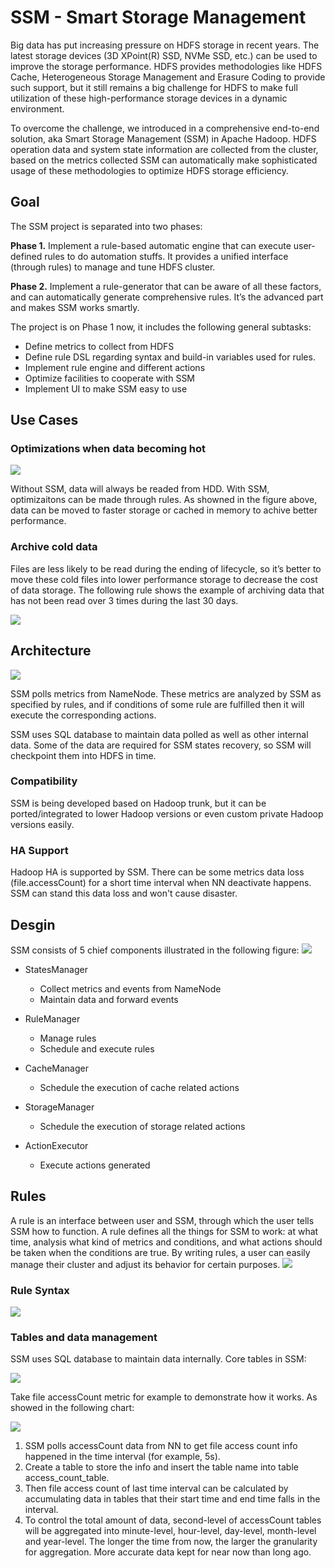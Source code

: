 
SSM - Smart Storage Management
=========================

Big data has put increasing pressure on HDFS storage in recent years. The latest storage devices (3D XPoint(R) SSD, NVMe SSD, etc.) can be used to improve the storage performance. HDFS provides methodologies like HDFS Cache, Heterogeneous Storage Management and Erasure Coding to provide such support, but it still remains a big challenge for HDFS to make full utilization of these high-performance storage devices in a dynamic environment.

To overcome the challenge, we introduced in a comprehensive end-to-end solution, aka Smart Storage Management (SSM) in Apache Hadoop. HDFS operation data and system state information are collected from the cluster, based on the metrics collected SSM can automatically make sophisticated usage of these methodologies to optimize HDFS storage efficiency.

Goal
------------
The SSM project is separated into two phases:

**Phase 1.** Implement a rule-based automatic engine that can execute user-defined rules to do automation stuffs. It provides a unified interface (through rules) to manage and tune HDFS cluster.

**Phase 2.** Implement a rule-generator that can be aware of all these factors, and can automatically generate comprehensive rules. It’s the advanced part and makes SSM works smartly.

The project is on Phase 1 now, it includes the following general subtasks:
* Define metrics to collect from HDFS
* Define rule DSL regarding syntax and build-in variables used for rules.
* Implement rule engine and different actions
* Optimize facilities to cooperate with SSM
* Implement UI to make SSM easy to use 


Use Cases
------------
### Optimizations when data becoming hot
![](https://github.com/Intel-bigdata/SSM/blob/ssm/docs/ssm-docs/ssm-hot-cases.png)

Without SSM, data will always be readed from HDD. With SSM, optimizaitons can be made through rules. As showned in the figure above, data can be moved to faster storage or cached in memory to achive better performance.

### Archive cold data
Files are less likely to be read during the ending of lifecycle, so it’s better to move these cold files into lower performance storage to decrease the cost of data storage. The following rule shows the example of archiving data that has not been read over 3 times during the last 30 days.

![](https://github.com/Intel-bigdata/SSM/blob/ssm/docs/ssm-docs/ssm-archive-rule.png)

Architecture
------------
![](https://github.com/Intel-bigdata/SSM/blob/ssm/docs/ssm-docs/ssm-architecture.png)

SSM polls metrics from NameNode. These metrics are analyzed by SSM as specified by rules, and if conditions of some rule are fulfilled then it will execute the corresponding actions. 

SSM uses SQL database to maintain data polled as well as other internal data. Some of the data are required for SSM states recovery, so SSM will checkpoint them into HDFS in time.

### Compatibility
SSM is being developed based on Hadoop trunk, but it can be ported/integrated to lower Hadoop versions or even custom private Hadoop versions easily.

### HA Support
Hadoop HA is supported by SSM. There can be some metrics data loss (file.accessCount) for a short time interval when NN deactivate happens. SSM can stand this data loss and won't cause disaster.

Desgin
------------
SSM consists of 5 chief components illustrated in the following figure:
![](https://github.com/Intel-bigdata/SSM/blob/ssm/docs/ssm-docs/ssm-design.png)

* StatesManager
	* Collect metrics and events from NameNode
	* Maintain data and forward events 
	
* RuleManager
	* Manage rules
	* Schedule and execute rules
	
* CacheManager
	* Schedule the execution of cache related actions
	
* StorageManager
	* Schedule the execution of storage related actions
	
* ActionExecutor
	* Execute actions generated
	
## Rules
A rule is an interface between user and SSM, through which the user tells SSM how to function. A rule defines all the things for SSM to work: at what time, analysis what kind of metrics and conditions, and what actions should be taken when the conditions are true. By writing rules, a user can easily manage their cluster and adjust its behavior for certain purposes.
![](https://github.com/Intel-bigdata/SSM/blob/ssm/docs/ssm-docs/ssm-usage.png)

### Rule Syntax

![](https://github.com/Intel-bigdata/SSM/blob/ssm/docs/ssm-docs/ssm-rule-syntax.png)

### Tables and data management
SSM uses SQL database to maintain data internally. Core tables in SSM:

![](https://github.com/Intel-bigdata/SSM/blob/ssm/docs/ssm-docs/ssm-core-tables.png)


Take file accessCount metric for example to demonstrate how it works. As showed in the following chart:

![](https://github.com/Intel-bigdata/SSM/blob/ssm/docs/ssm-docs/ssm-access-count-tables.png)

1. SSM polls accessCount data from NN to get file access count info happened in the time interval (for example, 5s).
2. Create a table to store the info and insert the table name into table access_count_table.
3. Then file access count of last time interval can be calculated by accumulating data in tables that their start time and end time falls in the interval.
4. To control the total amount of data, second-level of accessCount tables will be aggregated into minute-level, hour-level, day-level, month-level and year-level. The longer the time from now, the larger the granularity for aggregation. More accurate data kept for near now than long ago.


